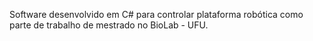 Software desenvolvido em C# para controlar plataforma robótica como parte de trabalho de mestrado no BioLab - UFU.
